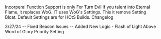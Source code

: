 
Incorperal Function Support is only For Turn Evil
If you talent into Eternal Flame, it replaces WoG. IT uses WoG's Settings. This it remove Setting Bloat.
Default Settings are for HOtS Builds.
Changelog


3/27/24
-- Fixed Beacon Issues
-- Added New Logic - Flash of Light Above Word of Glory Priority Setting
